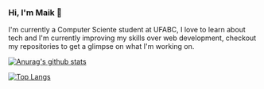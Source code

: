 ### Hi, I'm Maik 👋


I'm currently a Computer Sciente student at UFABC, I love to learn about tech and I'm currently improving my skills over web development, checkout my repositories to get a glimpse on what I'm working on.

[![Anurag's github stats](https://github-readme-stats.vercel.app/api?username=MaikHenriqueSP&theme=dark&show_icons=true)](https://github.com/anuraghazra/github-readme-stats)

[![Top Langs](https://github-readme-stats.vercel.app/api/top-langs/?username=MaikHenriqueSP&layout=compact)](https://github.com/anuraghazra/github-readme-stats)
